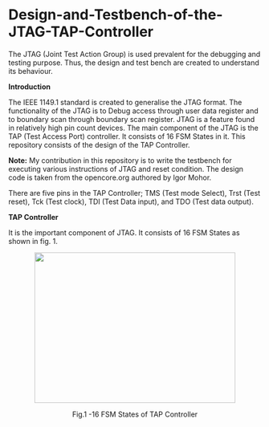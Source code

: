 # Design-and-Testbench-of-the-JTAG-TAP-Controller
The JTAG (Joint Test Action Group) is used prevalent for the debugging and testing purpose. Thus, the design and test bench are created to understand its behaviour.


**Introduction**

The IEEE 1149.1 standard is created to generalise the JTAG format. The functionality of the JTAG is to Debug access through user data register and to boundary scan through boundary scan register. JTAG is a feature found in relatively high pin count devices. The main component of the JTAG is the TAP (Test Access Port) controller. It consists of 16 FSM States in it. This repository consists of the design of the TAP Controller.

**Note:** My contribution in this repository is to write the testbench for executing various instructions of JTAG and reset condition. The design code is taken from the opencore.org authored by Igor Mohor.

There are five pins in the TAP Controller; TMS (Test mode Select), Trst (Test reset), Tck (Test clock), TDI (Test Data input), and TDO (Test data output).

**TAP Controller**

It is the important component of JTAG. It consists of 16 FSM States as shown in fig. 1.

<p align="center">
<img src="https://user-images.githubusercontent.com/73669849/232761135-9bc30a2d-ca1d-42e6-96ae-542aadb05527.png" width="400" height="300">
</p>
<p align = "center">
Fig.1 -16 FSM States of TAP Controller
</p>

